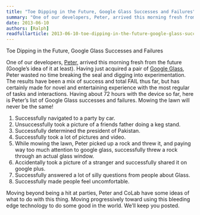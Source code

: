 ```yaml
---
title: "Toe Dipping in the Future, Google Glass Successes and Failures"
summary: "One of our developers, Peter, arrived this morning fresh from the future (Google's idea of it at least). Having just acquired a pair of Google Glass, Peter wasted no time breaking the seal and digging into experimentation."
date: 2013-06-10
authors: [Ralph]
readfullarticle: 2013-06-10-toe-dipping-in-the-future-google-glass-successes-and-failures
---
```


Toe Dipping in the Future, Google Glass Successes and Failures

One of our developers, [Peter](), arrived this morning fresh from the future (Google’s idea of it at least). Having just acquired a pair of [Google Glass](http://www.google.com/glass/start/what-it-does/), Peter wasted no time breaking the seal and digging into experimentation. The results have been a mix of success and total FAIL thus far, but has certainly made for novel and entertaining experience with the most regular of tasks and interactions. Having about 72 hours with the device so far, here is Peter’s list of Google Glass successes and failures. Mowing the lawn will never be the same!

1. Successfully navigated to a party by car.
2. Unsuccessfully took a picture of a friends father doing a keg stand.
3. Successfully determined the president of Pakistan.
4. Successfully took a lot of pictures and video.
5. While mowing the lawn, Peter picked up a rock and threw it, and paying way too much attention to google glass, successfully threw a rock through an actual glass window.
6. Accidentally took a picture of a stranger and successfully shared it on google plus.
7. Successfully answered a lot of silly questions from people about Glass.
8. Successfully made people feel uncomfortable.

Moving beyond being a hit at parties, Peter and CoLab have some ideas of what to do with this thing. Moving progressively toward using this bleeding edge technology to do some good in the world. We’ll keep you posted.
